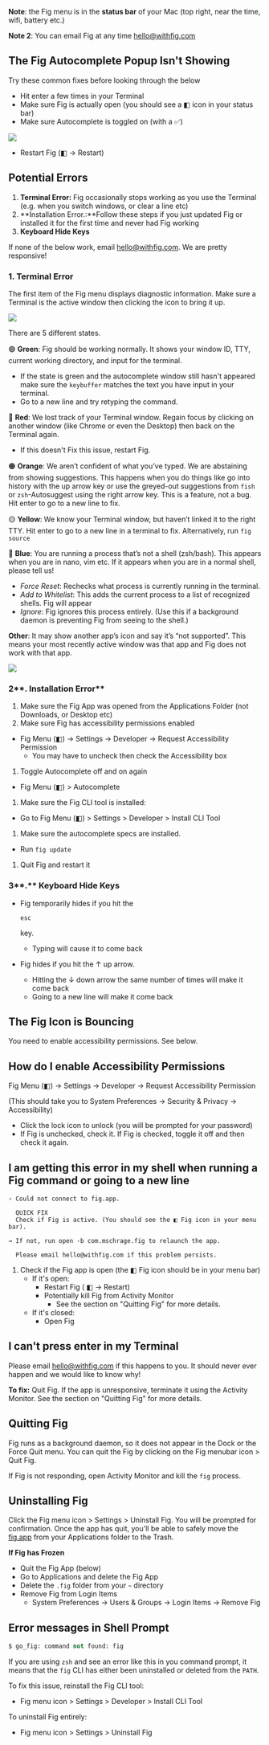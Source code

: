 **Note**: the Fig menu is in the **status bar** of your Mac (top right, near the time, wifi, battery etc.)

**Note 2**: You can email Fig at any time [hello@withfig.com](mailto:hello@withfig.com)

## The Fig Autocomplete Popup Isn't Showing

Try these common fixes before looking through the below

- Hit enter a few times in your Terminal
- Make sure Fig is actually open (you should see a ◧ icon in your status bar)
- Make sure Autocomplete is toggled on (with a ✅)

![](../assets/Support/guide/popup.png)

- Restart Fig (◧ → Restart)

## Potential Errors

1. **Terminal Error:** Fig occasionally stops working as you use the Terminal (e.g. when you switch windows, or clear a line etc)
2. **Installation Error.:**Follow these steps if you just updated Fig or installed it for the first time and never had Fig working
3. **Keyboard Hide Keys**

If none of the below work, email [hello@withfig.com](mailto:hello@withfig.com). We are pretty responsive!

### 1. **Terminal Error**

The first item of the Fig menu displays diagnostic information. Make sure a Terminal is the active window then clicking the icon to bring it up.

![](../assets/Support/guide/error.png)

There are 5 different states.

🟢  **Green**: Fig should be working normally. It shows your window ID, TTY, current working directory, and input for the terminal.

- If the state is green and the autocomplete window still hasn't appeared make sure the `keybuffer` matches the text you have input in your terminal.
- Go to a new line and try retyping the command.

🔴  **Red**: We lost track of your Terminal window. Regain focus by clicking on another window (like Chrome or even the Desktop) then back on the Terminal again.

- If this doesn't Fix this issue, restart Fig.

🟠  **Orange**: We aren’t confident of what you’ve typed. We are abstaining from showing suggestions. This happens when you do things like go into history with the up arrow key or use the greyed-out suggestions from `fish` or `zsh`-Autosuggest using the right arrow key. This is a feature, not a bug. Hit enter to go to a new line to fix.

🟡  **Yellow**: We know your Terminal window, but haven’t linked it to the right TTY. Hit enter to go to a new line in a terminal to fix. Alternatively, run `fig source`

🔵  **Blue**: You are running a process that’s not a shell (zsh/bash). This appears when you are in nano, vim etc. If it appears when you are in a normal shell, please tell us!

- *Force Reset*: Rechecks what process is currently running in the terminal.
- *Add to Whitelist*: This adds the current process to a list of recognized shells. Fig will appear
- *Ignore*: Fig ignores this process entirely. (Use this if a background daemon is preventing Fig from seeing to the shell.)

**Other**: It may show another app’s icon and say it’s “not supported”. This means your most recently active window was that app and Fig does not work with that app.

![](../assets/Support/guide/notSupported.png)

### 2**. Installation Error**

1. Make sure the Fig App was opened from the Applications Folder (not Downloads, or Desktop etc)
2. Make sure Fig has accessibility permissions enabled

- Fig Menu (◧) → Settings → Developer → Request Accessibility Permission
  - You may have to uncheck then check the Accessibility box

1. Toggle Autocomplete off and on again

- Fig Menu (◧) > Autocomplete

1. Make sure the Fig CLI tool is installed:

- Go to Fig Menu (◧) > Settings > Developer > Install CLI Tool

1. Make sure the autocomplete specs are installed.

- Run `fig update`

1. Quit Fig and restart it

### 3**.** **Keyboard Hide Keys**

- Fig temporarily hides if you hit the 

  ```
  esc
  ```

   key.

  - Typing will cause it to come back

- Fig hides if you hit the ↑ up arrow.

  - Hitting the ↓ down arrow the same number of times will make it come back
  - Going to a new line will make it come back

## The Fig Icon is Bouncing

You need to enable accessibility permissions. See below.

## How do I enable Accessibility Permissions

Fig Menu (◧) → Settings → Developer → Request Accessibility Permission

(This should take you to System Preferences → Security & Privacy → Accessibility)

- Click the lock icon to unlock (you will be prompted for your password)
- If Fig is unchecked, check it. If Fig is checked, toggle it off and then check it again.

## I am getting this error in my shell when running a Fig command or going to a new line

```
› Could not connect to fig.app.

  QUICK FIX
  Check if Fig is active. (You should see the ◧ Fig icon in your menu bar).

→ If not, run open -b com.mschrage.fig to relaunch the app.

  Please email hello@withfig.com if this problem persists.
```

1. Check if the Fig app is open (the ◧ Fig icon should be in your menu bar)
   - If it's open:
     - Restart Fig ( ◧ → Restart)
     - Potentially kill Fig from Activity Monitor
       - See the section on "Quitting Fig" for more details.
   - If it's closed:
     - Open Fig

## I can't press enter in my Terminal

Please email [hello@withfig.com](mailto:hello@withfig.com) if this happens to you. It should never ever happen and we would like to know why!

**To fix:** Quit Fig. If the app is unresponsive, terminate it using the Activity Monitor. See the section on "Quitting Fig" for more details.

## Quitting Fig

Fig runs as a background daemon, so it does not appear in the Dock or the Force Quit menu. You can quit the Fig by clicking on the Fig menubar icon > Quit Fig.

If Fig is not responding, open Activity Monitor and kill the `fig` process.

## Uninstalling Fig

Click the Fig menu icon > Settings > Uninstall Fig. You will be prompted for confirmation. Once the app has quit, you'll be able to safely move the [fig.app](http://fig.app) from your Applications folder to the Trash.

**If Fig has Frozen**

- Quit the Fig App (below)
- Go to Applications and delete the Fig App
- Delete the `.fig` folder from your `~` directory
- Remove Fig from Login Items
  - System Preferences → Users & Groups → Login Items → Remove Fig

## Error messages in Shell Prompt

```sql
$ go_fig: command not found: fig
```

If you are using `zsh` and see an error like this in you command prompt, it means that the `fig` CLI has either been uninstalled or deleted from the `PATH`.

To fix this issue, reinstall the Fig CLI tool:

- Fig menu icon > Settings > Developer > Install CLI Tool

To uninstall Fig entirely:

- Fig menu icon > Settings > Uninstall Fig